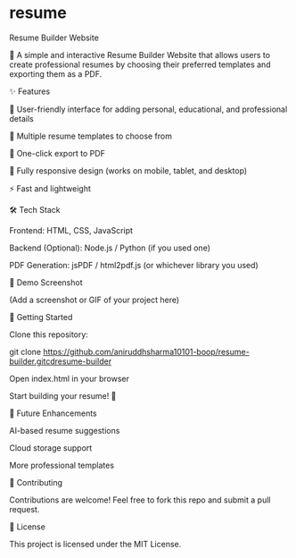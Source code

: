 # resume

Resume Builder Website

🚀 A simple and interactive Resume Builder Website that allows users to create professional resumes by choosing their preferred templates and exporting them as a PDF.

✨ Features

📝 User-friendly interface for adding personal, educational, and professional details

🎨 Multiple resume templates to choose from

📄 One-click export to PDF

📱 Fully responsive design (works on mobile, tablet, and desktop)

⚡ Fast and lightweight

🛠️ Tech Stack

Frontend: HTML, CSS, JavaScript

Backend (Optional): Node.js / Python (if you used one)

PDF Generation: jsPDF / html2pdf.js (or whichever library you used)

📸 Demo Screenshot

(Add a screenshot or GIF of your project here)

🚀 Getting Started

Clone this repository:

git clone https://github.com/aniruddhsharma10101-boop/resume-builder.gitcdresume-builder


Open index.html in your browser

Start building your resume! 🎉

📌 Future Enhancements

AI-based resume suggestions

Cloud storage support

More professional templates

🤝 Contributing

Contributions are welcome! Feel free to fork this repo and submit a pull request.

📜 License

This project is licensed under the MIT License.
